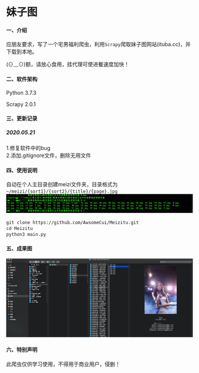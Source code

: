 # 妹子图

#### 一、介绍
应朋友要求，写了一个宅男福利爬虫，利用`Scrapy`爬取妹子图网站(ituba.cc)，并下载到本地。

(⊙﹏⊙)额，请放心食用，挂代理可使进餐速度加快！

#### 二、软件架构
Python 3.7.3

Scrapy 2.0.1

#### 三、更新记录
##### 2020.05.21
1.修复软件中的bug<br>
2.添加.gitignore文件，删除无用文件

#### 四、使用说明
自动在个人主目录创建meizi文件夹，目录格式为 `~/meizi/{sort1}/{sort2}/{title}/{page}.jpg`
![文件保存路径](./screenshot/WX20200521-002301.png)

```
git clone https://github.com/AwsomeCui/Meizitu.git
cd Meizitu
python3 main.py
```

#### 五、成果图
![成果图](./screenshot/WX20190408-222536.png)

#### 六、特别声明

此爬虫仅供学习使用，不得用于商业用户，侵删！
